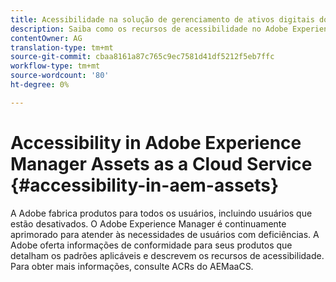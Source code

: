 ```yaml
---
title: Acessibilidade na solução de gerenciamento de ativos digitais do Assets.
description: Saiba como os recursos de acessibilidade no Adobe Experience Manager como um serviço em nuvem ajudam os usuários a desabilitarem.
contentOwner: AG
translation-type: tm+mt
source-git-commit: cbaa8161a87c765c9ec7581d41df5212f5eb7ffc
workflow-type: tm+mt
source-wordcount: '80'
ht-degree: 0%

---
```



# Accessibility in Adobe Experience Manager Assets as a Cloud Service {#accessibility-in-aem-assets}

A Adobe fabrica produtos para todos os usuários, incluindo usuários que estão desativados. O Adobe Experience Manager é continuamente aprimorado para atender às necessidades de usuários com deficiências. A Adobe oferta informações de conformidade para seus produtos que detalham os padrões aplicáveis e descrevem os recursos de acessibilidade.
Para obter mais informações, consulte ACRs do AEMaaCS.
